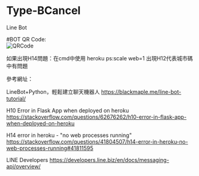
Type-BCancel
====
Line Bot

#BOT QR Code: <br>
![QRCode](https://qr-official.line.me/sid/L/661ncyab.png)

如果出現H14問題：在cmd中使用 heroku ps:scale web=1
出現H12代表城市碼中有問題

參考網址：

LineBot+Python，輕鬆建立聊天機器人
https://blackmaple.me/line-bot-tutorial/

H10 Error in Flask App when deployed on heroku
https://stackoverflow.com/questions/62676262/h10-error-in-flask-app-when-deployed-on-heroku

H14 error in heroku - "no web processes running"
https://stackoverflow.com/questions/41804507/h14-error-in-heroku-no-web-processes-running#41811595

LINE Developers
https://developers.line.biz/en/docs/messaging-api/overview/
